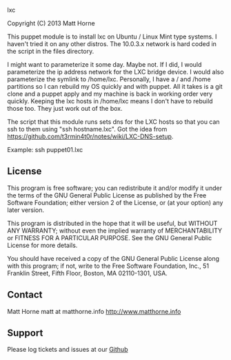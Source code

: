 lxc

Copyright (C) 2013  Matt Horne <matt at matthorne.info>

This puppet module is to install lxc on Ubuntu / Linux Mint type systems. I haven't tried it on any other distros. The 10.0.3.x network is hard coded in the script in the files directory.

I might want to parameterize it some day. Maybe not. If I did, I would parameterize the ip address network for the LXC bridge device. I would also parameterize the symlink to /home/lxc. Personally, I have a / and /home partitions so I can rebuild my OS quickly and with puppet. All it takes is a git clone and a puppet apply and my machine is back in working order very quickly. Keeping the lxc hosts in /home/lxc means I don't have to rebuild those too. They just work out of the box.

The script that this module runs sets dns for the LXC hosts so that you can ssh to them using "ssh hostname.lxc". Got the idea from https://github.com/t3rmin4t0r/notes/wiki/LXC-DNS-setup.

Example: ssh puppet01.lxc

License
-------
This program is free software; you can redistribute it and/or
modify it under the terms of the GNU General Public License
as published by the Free Software Foundation; either version 2
of the License, or (at your option) any later version.

This program is distributed in the hope that it will be useful,
but WITHOUT ANY WARRANTY; without even the implied warranty of
MERCHANTABILITY or FITNESS FOR A PARTICULAR PURPOSE.  See the
GNU General Public License for more details.

You should have received a copy of the GNU General Public License
along with this program; if not, write to the Free Software
Foundation, Inc., 51 Franklin Street, Fifth Floor, Boston, MA  02110-1301, USA.

Contact
-------
Matt Horne
matt at matthorne.info
http://www.matthorne.info

Support
-------

Please log tickets and issues at our [Github](https://github.com/tmhorne/tmhorne-lxc)
